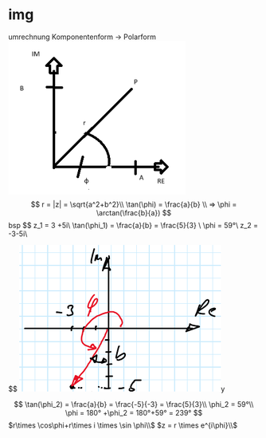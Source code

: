 # img

umrechnung Komponentenform -> Polarform
![alt text](img/image.png)
$$
r = |z| = \sqrt{a^2+b^2}\\
\tan(\phi) = \frac{a}{b} \\
=> \phi = \arctan(\frac{b}{a})
$$
bsp
$$
z_1 = 3 +5i\\ \tan(\phi_1) = \frac{a}{b} = \frac{5}{3} \\ \phi = 59°\\
z_2 = -3-5i\\

$$
![alt text](img/image2.png)y

$$
\tan(\phi_2) = \frac{a}{b} = \frac{-5}{-3} = \frac{5}{3}\\
\phi_2 = 59°\\
\phi = 180° +\phi_2 = 180°+59° = 239°
$$
$r\times \cos\phi+r\times i \times \sin \phi\\$
$z = r \times e^{i\phi}\\$
